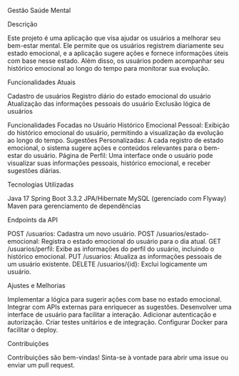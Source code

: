 Gestão Saúde Mental

Descrição

Este projeto é uma aplicação que visa ajudar os usuários a melhorar seu bem-estar mental. Ele permite que os usuários registrem diariamente seu estado emocional, e a aplicação sugere ações e fornece informações úteis com base nesse estado. Além disso, os usuários podem acompanhar seu histórico emocional ao longo do tempo para monitorar sua evolução.

Funcionalidades Atuais

Cadastro de usuários
Registro diário do estado emocional do usuário
Atualização das informações pessoais do usuário
Exclusão lógica de usuários

Funcionalidades Focadas no Usuário
Histórico Emocional Pessoal: Exibição do histórico emocional do usuário, permitindo a visualização da evolução ao longo do tempo.
Sugestões Personalizadas: A cada registro de estado emocional, o sistema sugere ações e conteúdos relevantes para o bem-estar do usuário.
Página de Perfil: Uma interface onde o usuário pode visualizar suas informações pessoais, histórico emocional, e receber sugestões diárias.

Tecnologias Utilizadas

Java 17
Spring Boot 3.3.2
JPA/Hibernate
MySQL (gerenciado com Flyway)
Maven para gerenciamento de dependências

Endpoints da API

POST /usuarios: Cadastra um novo usuário.
POST /usuarios/estado-emocional: Registra o estado emocional do usuário para o dia atual.
GET /usuarios/perfil: Exibe as informações do perfil do usuário, incluindo o histórico emocional.
PUT /usuarios: Atualiza as informações pessoais de um usuário existente.
DELETE /usuarios/{id}: Exclui logicamente um usuário.

Ajustes e Melhorias

 Implementar a lógica para sugerir ações com base no estado emocional.
 Integrar com APIs externas para enriquecer as sugestões.
 Desenvolver uma interface de usuário para facilitar a interação.
 Adicionar autenticação e autorização.
 Criar testes unitários e de integração.
 Configurar Docker para facilitar o deploy.

Contribuições

Contribuições são bem-vindas! Sinta-se à vontade para abrir uma issue ou enviar um pull request.


